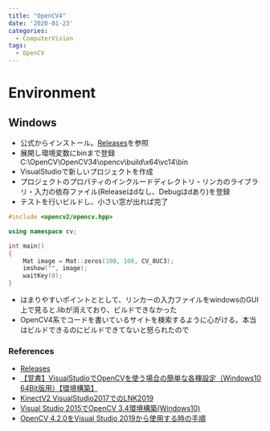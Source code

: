 ```yaml
---
title: "OpenCV4"
date: '2020-01-23'
categories:
  - ComputerVision
tags:
  - OpenCV
---
```


Environment
============

Windows
------------

* 公式からインストール。[Releases](https://opencv.org/releases/)を参照
* 展開し環境変数にbinまで登録　C:\OpenCV\OpenCV34\opencv\build\x64\vc14\bin
* VisualStudioで新しいプロジェクトを作成
* プロジェクトのプロパティのインクルードディレクトリ・リンカのライブラリ・入力の依存ファイル(Releaseはdなし、Debugはdあり)を登録
* テストを行いビルドし、小さい窓が出れば完了

~~~cpp
#include <opencv2/opencv.hpp>

using namespace cv;

int main()
{
    Mat image = Mat::zeros(100, 100, CV_8UC3);
    imshow("", image);
    waitKey(0);
}
~~~


* はまりやすいポイントととして、リンカーの入力ファイルをwindowsのGUI上で見ると.libが消えており、ビルドできなかった
* OpenCV4系でコードを書いているサイトを検索するように心がける。本当はビルドできるのにビルドできてないと怒られたので

### References ###
* [Releases](https://opencv.org/releases/)
* [【覚書】VisualStudioでOpenCVを使う場合の簡単な各種設定（Windows10 64Bit版用）【環境構築】](https://madeinpc.blog.fc2.com/blog-entry-1277.html)
* [KinectV2 VisualStudio2017でのLNK2019](https://teratail.com/questions/100794)
* [Visual Studio 2015でOpenCV 3.4環境構築(Windows10)](http://tecsingularity.com/opencv/opencv34/)
* [OpenCV 4.2.0をVisual Studio 2019から使用する時の手順](https://qiita.com/h-adachi/items/aad3401b8900438b2acd)